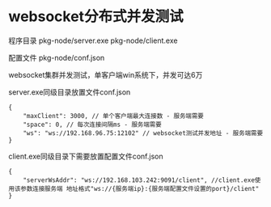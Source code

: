 # websocket分布式并发测试

程序目录 pkg-node/server.exe pkg-node/client.exe

配置文件 pkg-node/conf.json

websocket集群并发测试，单客户端win系统下，并发可达6万

server.exe同级目录放置文件conf.json
```
{
    "maxClient": 3000, // 单个客户端最大连接数 - 服务端需要 
    "space": 0, // 每次连接间隔ms - 服务端需要
    "ws": "ws://192.168.96.75:12102" // websocket测试并发地址 - 服务端需要
}
```

client.exe同级目录下需要放置配置文件conf.json
```
{
    "serverWsAddr": "ws://192.168.103.242:9091/client", //client.exe使用该参数连接服务端 地址格式"ws://{服务端ip}:{服务端配置文件设置的port}/client"
}
```


